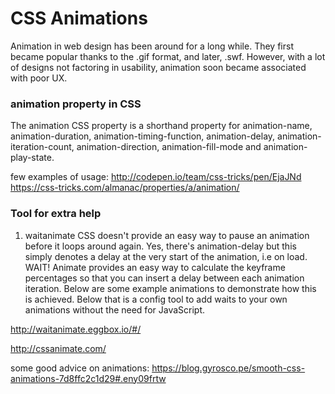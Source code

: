 # CSS Animations

Animation in web design has been around for a long while. They first became popular thanks to the .gif format, and later, .swf. However, with a lot of designs not factoring in usability, animation soon became associated with poor UX.


### animation property in CSS
The animation CSS property is a shorthand property for animation-name, animation-duration, animation-timing-function, animation-delay, animation-iteration-count, animation-direction, animation-fill-mode and animation-play-state.

few examples of usage:
http://codepen.io/team/css-tricks/pen/EjaJNd
https://css-tricks.com/almanac/properties/a/animation/


### Tool for extra help
1. waitanimate
CSS doesn't provide an easy way to pause an animation before it loops around again. Yes, there's animation-delay but this simply denotes a delay at the very start of the animation, i.e on load. WAIT! Animate provides an easy way to calculate the keyframe percentages so that you can insert a delay between each animation iteration. Below are some example animations to demonstrate how this is achieved. Below that is a config tool to add waits to your own animations without the need for JavaScript.

http://waitanimate.eggbox.io/#/


http://cssanimate.com/

some good advice on animations: https://blog.gyrosco.pe/smooth-css-animations-7d8ffc2c1d29#.eny09frtw
